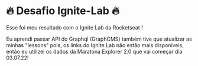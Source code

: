 # 🔥 Desafio Ignite-Lab 🔥

Esse foi meu resultado com o Ignite Lab da Rocketseat !

Eu aprendi passar API do Graphql (GraphCMS) também tive que atualizar as minhas "lessons" pois, os links do Ignite Lab não estão mais disponíveis, então eu utilizei 
os dados da Maratona Explorer 2.0 que vai começar dia 03.07.22!
